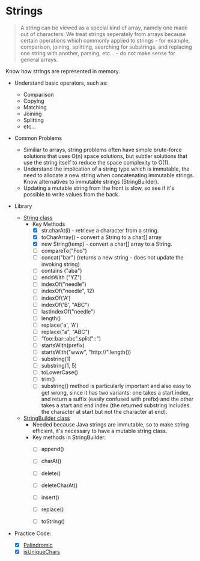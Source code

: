 # Strings #

> A string can be viewed as a special kind of array, namely one made out of characters. 
  We treat strings seperately from arrays because certain operations which commonly applied to
  strings - for example, comparison, joining, splitting, searching for substrings, and replacing
  one string with another, parsing, etc... - do not make sense for general arrays.

Know how strings are represented in memory. 

- Understand basic operators, such as:
    - Comparison
    - Copying
    - Matching
    - Joining
    - Splitting
    - etc...

- Common Problems
    - Similiar to arrays, string problems often have simple brute-force solutions that uses O(n) space solutions,
      but subtler solutions that use the string itself to reduce the space complexity to O(1).
    - Understand the implication of a string type which is immutable, the need to allocate a new string when
      concatenating immutable strings. Know alternatives to immutable strings (StringBuilder).
    - Updating a mutable string from the front is slow, so see if it's possible to write values from the back.

     
- Library
    - [String class](https://docs.oracle.com/javase/9/docs/api/java/lang/String.html)
       - Key Methods
          - [x] str.charAt(i) - retrieve a character from a string. 
          - [x] toCharArray() - convert a String to a char[] array
          - [x] new String(temp) - convert a char[] array to a String.
          - [ ] compareTo("Foo")
          - [ ] concat("bar") (returns a new string - does not update the invoking string)
          - [ ] contains ("aba")
          - [ ] endsWith ("YZ")
          - [ ] indexOf("needle")
          - [ ] indexOf("needle", 12)
          - [ ] indexOf('A')
          - [ ] indexOf('B', "ABC")
          - [ ] lastIndexOf("needle")
          - [ ] length()
          - [ ] replace('a', 'A')
          - [ ] replace("a", "ABC")
          - [ ] "foo::bar::abc".split("::")
          - [ ] startsWith(prefix)
          - [ ] startsWith("www", "http://".length())
          - [ ] substring(1)
          - [ ] substring(1, 5)
          - [ ] toLowerCase()
          - [ ] trim()
          - [ ] substring() method is particularly important and also easy to get wrong, since it has two variants:
            one takes a start index, and return a suffix (easily confused with prefix) and the other takes a start and end index 
            (the returned substring includes the character at start but not the character at end).

    - [StringBuilder class](https://docs.oracle.com/javase/7/docs/api/java/lang/StringBuilder.html)
         - Needed because Java strings are immutable, so to make string efficient, it's necessary to have a mutable string class.
         - Key methods in StringBuilder:
            - [ ] append()
            - [ ] charAt()
            - [ ] delete()
            - [ ] deleteCharAt()
            - [ ] insert()
            - [ ] replace()
            - [ ] toString() 


- Practice Code:
    - [X] [Palindromic](Code/EPI/Palindromic.java)   
    - [X] [isUniqueChars](Code/Leetcode/isUniqueChars.java)   
